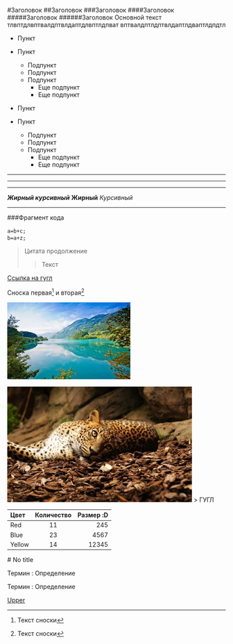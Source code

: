 #Заголовок
##Заголовок
###Заголовок
####Заголовок
#####Заголовок
######Заголовок
<a id="anchor"></a>
Основной текст тлвптдлвптвалдптвлдаптдлвптлдпват
вптвалдптлдптвлдаптлдваптлдпдтл

* Пункт
* Пункт
    * Подпункт
    * Подпункт
    * Подпункт
        * Еще подпункт
        * Еще подпункт

* Пункт
* Пункт
    * Подпункт
    * Подпункт
    * Подпункт
        * Еще подпункт
        * Еще подпункт

---
___
***
___Жирный курсивный___
__Жирный__
_Курсивный_

---

###Фрагмент кода

```
a=b+c;
b=a+z;
```
> Цитата
продолжение
>> Текст

[Ссылка на гугл](https://google.com)

Сноска первая[^1] и вторая[^2]

[^1]: Текст сноски
[^2]: Текст сноски

![ЛОГО](img/1.jpg)

[![ЛОГО](img/2.jpg)](https://google.com) > ГУГЛ

Цвет | Количество | Размер :D
:----|:----------:|-------:|
Red |11|245
Blue|23|4567
Yellow|14|12345

\# No title

Термин
: Определение

Термин
: Определение

[Upper](#anchor)